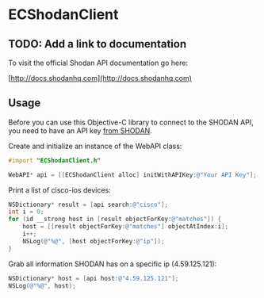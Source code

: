 # ECShodanClient
## TODO: Add a link to documentation

To visit the official Shodan API documentation go here:

[http://docs.shodanhq.com](http://docs.shodanhq.com)

## Usage

Before you can use this Objective-C library to connect to the SHODAN API, you need to have an API key [from SHODAN](http://www.shodanhq.com/api_doc).

Create and initialize an instance of the WebAPI class:

```objective-c
#import "ECShodanClient.h"

WebAPI* api = [[ECShodanClient alloc] initWithAPIKey:@"Your API Key"];
```

Print a list of cisco-ios devices:

```objective-c
NSDictionary* result = [api search:@"cisco"];
int i = 0;
for (id __strong host in [result objectForKey:@"matches"]) {
    host = [[result objectForKey:@"matches"] objectAtIndex:i];
    i++;
    NSLog(@"%@", [host objectForKey:@"ip"]);
}
```

Grab all information SHODAN has on a specific ip (4.59.125.121):

```objective-c
NSDictionary* host = [api host:@"4.59.125.121"];
NSLog(@"%@", host);
```
